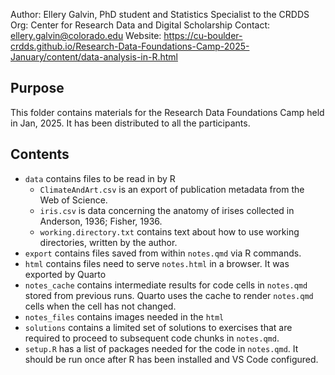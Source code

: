 Author: Ellery Galvin, PhD student and Statistics Specialist to the CRDDS
Org: Center for Research Data and Digital Scholarship
Contact: ellery.galvin@colorado.edu
Website: https://cu-boulder-crdds.github.io/Research-Data-Foundations-Camp-2025-January/content/data-analysis-in-R.html


## Purpose
This folder contains materials for the Research Data Foundations Camp held in Jan, 2025.  It has been distributed to all the participants.

## Contents

- `data`  contains files to be read in by R
    - `ClimateAndArt.csv` is an export of publication metadata from the Web of Science.
    - `iris.csv` is data concerning the anatomy of irises collected in Anderson, 1936; Fisher, 1936.
    - `working.directory.txt` contains text about how to use working directories, written by the author.
- `export` contains files saved from within `notes.qmd` via R commands.
- `html` contains files need to serve `notes.html` in a browser.  It was exported by Quarto
- `notes_cache` contains intermediate results for code cells in `notes.qmd` stored from previous runs.  Quarto uses the cache to render `notes.qmd` cells when the cell has not changed.
- `notes_files` contains images needed in the `html`
- `solutions` contains a limited set of solutions to exercises that are required to proceed to subsequent code chunks in `notes.qmd`.
- `setup.R` has a list of packages needed for the code in `notes.qmd`.  It should be run once after R has been installed and VS Code configured.


